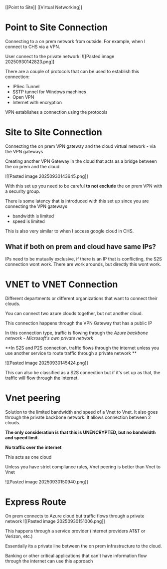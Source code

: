 [[Point to Site]] [[Virtual Networking]] 
# Point to Site Connection
Connecting to a on prem network from outside. For example, when I connect to CHS via a VPN. 

User connect to the private network:
![[Pasted image 20250930142823.png]]


There are a couple of protocols that can be used to establish this connection: 
- IPSec Tunnel
- SSTP tunnel for Windows machines 
- Open VPN
- Internet with encryption

VPN establishes a connection using the protocols 

# Site to Site Connection 
Connecting the on prem VPN gateway and the cloud virtual network - via the VPN gateways

Creating another VPN Gateway in the cloud that acts as a bridge between the on prem and the cloud.

![[Pasted image 20250930143645.png]]

With this set up you need to be careful **to not exclude** the on prem VPN with a security group.

There is some latency that is introduced with this set up since you are connecting the VPN gateways
- bandwidth is limited
- speed is limited 

This is also very similar to when I access google cloud in CHS. 

## What if both on prem and cloud have same IPs?
IPs need to be mutually exclusive, if there is an IP that is conflicting, the S2S connection wont work. There are work arounds, but directly this wont work. 

# VNET to VNET Connection
Different departments or different organizations that want to connect their clouds.

You can connect two azure clouds together, but not another cloud. 

This connection happens through the VPN Gateway that has a public IP 

In this connection type, traffic is flowing through the *Azure backbone network - Microsoft's own private network*

**In S2S and P2S connection, traffic flows through the internet unless you use another service to route traffic through a private network **

![[Pasted image 20250930145424.png]]

This can also be classified as a S2S connection but if it's set up as that, the traffic will flow through the internet. 

# Vnet peering 
Solution to the limited bandwidth and speed of a Vnet to Vnet. It also goes through the private backbone network. It allows connection between 2 clouds. 

**The only consideration is that this is UNENCRYPTED, but no bandwidth and speed limit.**

**No traffic over the internet**

This acts as one cloud 

Unless you have strict compliance rules, Vnet peering is better than Vnet to Vnet 

![[Pasted image 20250930150940.png]]

# Express Route
On prem connects to Azure cloud but traffic flows through a private network 
![[Pasted image 20250930151006.png]]

This happens through a service provider (internet providers AT&T or Verizon, etc.)

Essentially its a private line between the on prem infrastructure to the cloud. 

Banking or other critical applications that can't have information flow through the internet can use this approach 





